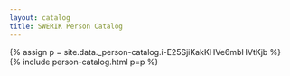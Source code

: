 ```yaml
---
layout: catalog
title: SWERIK Person Catalog
---
```

{% assign p = site.data._person-catalog.i-E25SjiKakKHVe6mbHVtKjb %}
{% include person-catalog.html p=p %}

